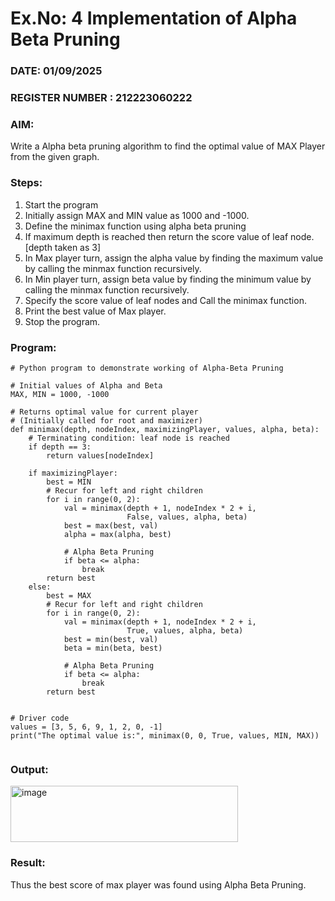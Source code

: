 # Ex.No: 4   Implementation of Alpha Beta Pruning 
### DATE:  01/09/2025                                                                          
### REGISTER NUMBER : 212223060222

### AIM: 
Write a Alpha beta pruning algorithm to find the optimal value of MAX Player from the given graph.
### Steps:
1. Start the program
2. Initially  assign MAX and MIN value as 1000 and -1000.
3.  Define the minimax function  using alpha beta pruning
4.  If maximum depth is reached then return the score value of leaf node. [depth taken as 3]
5.  In Max player turn, assign the alpha value by finding the maximum value by calling the minmax function recursively.
6.  In Min player turn, assign beta value by finding the minimum value by calling the minmax function recursively.
7.  Specify the score value of leaf nodes and Call the minimax function.
8.  Print the best value of Max player.
9.  Stop the program. 

### Program:

```
# Python program to demonstrate working of Alpha-Beta Pruning

# Initial values of Alpha and Beta
MAX, MIN = 1000, -1000

# Returns optimal value for current player
# (Initially called for root and maximizer)
def minimax(depth, nodeIndex, maximizingPlayer, values, alpha, beta):
    # Terminating condition: leaf node is reached
    if depth == 3:
        return values[nodeIndex]

    if maximizingPlayer:
        best = MIN
        # Recur for left and right children
        for i in range(0, 2):
            val = minimax(depth + 1, nodeIndex * 2 + i,
                          False, values, alpha, beta)
            best = max(best, val)
            alpha = max(alpha, best)

            # Alpha Beta Pruning
            if beta <= alpha:
                break
        return best
    else:
        best = MAX
        # Recur for left and right children
        for i in range(0, 2):
            val = minimax(depth + 1, nodeIndex * 2 + i,
                          True, values, alpha, beta)
            best = min(best, val)
            beta = min(beta, best)

            # Alpha Beta Pruning
            if beta <= alpha:
                break
        return best


# Driver code
values = [3, 5, 6, 9, 1, 2, 0, -1]
print("The optimal value is:", minimax(0, 0, True, values, MIN, MAX))


```


### Output:
<img width="364" height="90" alt="image" src="https://github.com/user-attachments/assets/5e271b68-79c5-4816-98d1-92ce8a684350" />



### Result:
Thus the best score of max player was found using Alpha Beta Pruning.
